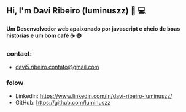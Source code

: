 
## Hi, I'm Davi Ribeiro (luminuszz) 👋 💻

 **Um Desenvolvedor web apaixonado por javascript e cheio de boas   historias e um bom café ☕️ 😅**
 

  ### contact:
   - davi5.ribeiro.contato@gmail.com

 ### folow

  - Linkedin: https://www.linkedin.com/in/davi-ribeiro-luminuszz/
  - GitHub: https://github.com/luminuszz
  


